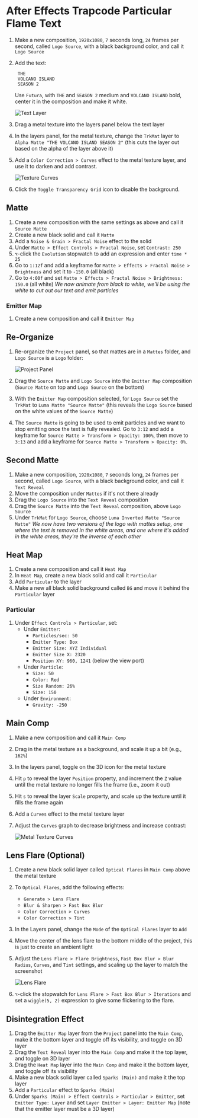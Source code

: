 # After Effects Trapcode Particular Flame Text

1. Make a new composition, `1920x1080`, `7` seconds long, `24` frames per second, called `Logo Source`, with a black background color, and call it `Logo Source`
2. Add the text:

        THE
        VOLCANO ISLAND
        SEASON 2

    Use `Futura`, with `THE` and `SEASON 2` medium and `VOLCANO ISLAND` bold, center it in the composition and make it white.

    ![Text Layer](assets/after-effects-trapcode-particular-flame-text-text-layer.png)
3. Drag a metal texture into the layers panel below the text layer
4. In the layers panel, for the metal texture, change the `TrkMat` layer to `Alpha Matte "THE VOLCANO ISLAND SEASON 2"` (this cuts the layer out based on the alpha of the layer above it)
5. Add a `Color Correction > Curves` effect to the metal texture layer, and use it to darken and add contrast.

    ![Texture Curves](assets/after-effects-trapcode-particular-flame-text-texture-curves.png)

6. Click the `Toggle Transparency Grid` icon to disable the background.

## Matte

1. Create a new composition with the same settings as above and call it `Source Matte`
2. Create a new black solid and call it `Matte`
3. Add a `Noise & Grain > Fractal Noise` effect to the solid
4. Under `Matte > Effect Controls > Fractal Noise`, set `Contrast: 250`
5. `⌥`-click the `Evolution` stopwatch to add an expression and enter `time * 25`
6. Go to `1:12f` and add a keyframe for `Matte > Effects > Fractal Noise > Brightness` and set it to `-150.0` (all black)
7. Go to `4:00f` and set `Matte > Effects > Fractal Noise > Brightness: 150.0` (all white) *We now animate from black to white, we'll be using the white to cut out our text and emit particles*

### Emitter Map

1. Create a new composition and call it `Emitter Map`

## Re-Organize

1. Re-organize the `Project` panel, so that mattes are in a `Mattes` folder, and `Logo Source` is a `Logo` folder:

    ![Project Panel](assets/after-effects-trapcode-particular-flame-text-project-panel.png)

2. Drag the `Source Matte` and `Logo Source` into the `Emitter Map` composition (`Source Matte` on top and `Logo Source` on the bottom)
3. With the `Emitter Map` composition selected, for `Logo Source` set the `TrkMat` to `Luma Matte "Source Matte"` (this reveals the `Logo Source` based on the white values of the `Source Matte`)
4. The `Source Matte` is going to be used to emit particles and we want to stop emitting once the text is fully revealed. Go to `3:12` and add a keyframe for `Source Matte > Transform > Opacity: 100%`, then move to `3:13` and add a keyframe for `Source Matte > Transform > Opacity: 0%`.

## Second Matte

1. Make a new composition, `1920x1080`, `7` seconds long, `24` frames per second, called `Logo Source`, with a black background color, and call it `Text Reveal`
2. Move the composition under `Mattes` if it's not there already
3. Drag the `Logo Source` into the `Text Reveal` composition
4. Drag the `Source Matte` into the `Text Reveal` composition, above `Logo Source`
5. Under `TrkMat` for `Logo Source`, choose `Luma Inverted Matte "Source Matte"` *We now have two versions of the logo with mattes setup, one where the text is removed in the white areas, and one where it's added in the white areas, they're the inverse of each other*

## Heat Map

1. Create a new composition and call it `Heat Map`
2. In `Heat Map`, create a new black solid and call it `Particular`
3. Add `Particular` to the layer
4. Make a new all black solid background called `BG` and move it behind the `Particular` layer

### Particular

1. Under `Effect Controls > Particular`, set:
    - Under `Emitter`:
        - `Particles/sec: 50`
        - `Emitter Type: Box`
        - `Emitter Size: XYZ Individual`
        - `Emitter Size X: 2320`
        - `Position XY: 960, 1241` (below the view port)
    - Under `Particle`:
        - `Size: 50`
        - `Color: Red`
        - `Size Random: 26%`
        - `Size: 150`
    - Under `Environment`:
        - `Gravity: -250`

## Main Comp

1. Make a new composition and call it `Main Comp`
2. Drag in the metal texture as a background, and scale it up a bit (e.g., `162%`)
3. In the layers panel, toggle on the 3D icon for the metal texture
4. Hit `p` to reveal the layer `Position` property, and increment the `Z` value until the metal texture no longer fills the frame (i.e., zoom it out)
5. Hit `s` to reveal the layer `Scale` property, and scale up the texture until it fills the frame again
6. Add a `Curves` effect to the metal texture layer
7. Adjust the `Curves` graph to decrease brightness and increase contrast:

    ![Metal Texture Curves](assets/after-effects-trapcode-particular-flame-text-metal-texture-curves.png)

## Lens Flare (Optional)

1. Create a new black solid layer called `Optical Flares` in `Main Comp` above the metal texture
2. To `Optical Flares`, add the following effects:
    - `Generate > Lens Flare`
    - `Blur & Sharpen > Fast Box Blur`
    - `Color Correction > Curves`
    - `Color Correction > Tint`
3. In the Layers panel, change the `Mode` of the `Optical Flares` layer to `Add`
4. Move the center of the lens flare to the bottom middle of the project, this is just to create an ambient light
5. Adjust the `Lens Flare > Flare Brightness`, `Fast Box Blur > Blur Radius`, `Curves`, and `Tint` settings, and scaling up the layer to match the screenshot

    ![Lens Flare](assets/after-effects-trapcode-particular-flame-text-lens-flare.png)

6. `⌥`-click the stopwatch for `Lens Flare > Fast Box Blur > Iterations` and set a `wiggle(5, 2)` expression to give some flickering to the flare.

## Disintegration Effect

1. Drag the `Emitter Map` layer from the `Project` panel into the `Main Comp`, make it the bottom layer and toggle off its visibility, and toggle on 3D layer
2. Drag the `Text Reveal` layer into the `Main Comp` and make it the top layer, and toggle on 3D layer
3. Drag the `Heat Map` layer into the `Main Comp` and make it the bottom layer, and toggle off its visibility
4. Make a new black solid layer called `Sparks (Main)` and make it the top layer
5. Add a `Particular` effect to `Sparks (Main)`
6. Under `Sparks (Main) > Effect Controls > Particular > Emitter`, set `Emitter Type: Layer` and set `Layer Emitter > Layer: Emitter Map` (note that the emitter layer must be a 3D layer)
